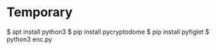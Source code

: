 # Temporary


$ apt install python3
$ pip install pycryptodome
$ pip install pyfiglet
$ python3 enc.py
